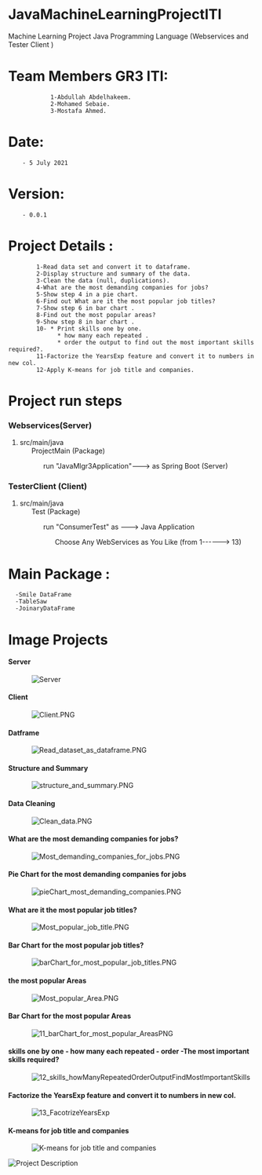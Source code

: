 # JavaMachineLearningProjectITI
Machine Learning Project Java Programming Language (Webservices and  Tester Client ) 
# Team Members GR3 ITI:							  						                       
 				1-Abdullah Abdelhakeem.											                     
 				2-Mohamed Sebaie.													                       
 				3-Mostafa Ahmed.													                       	
# Date: 
        - 5 July 2021																                         
# Version: 
        - 0.0.1																	                             
# Project Details :																                       
 			1-Read data set and convert it to dataframe.							                  
 			2-Display structure and summary of the data.							                  
 			3-Clean the data (null, duplications).									                    
 			4-What are the most demanding companies for jobs?						                
 			5-Show step 4 in a pie chart.											                          
 			6-Find out What are it the most popular job titles? 					              
 			7-Show step 6 in bar chart .											                          
 			8-Find out the most popular areas?										                      
 			9-Show step 8 in bar chart .											                          
 			10- * Print skills one by one.											                        
 				  * how many each repeated .											                          
 				  * order the output to find out the most important skills required?.	      
 			11-Factorize the YearsExp feature and convert it to numbers in new col.     
 			12-Apply K-means for job title and companies.	 
 
 <h1>Project run steps</h1>
<h3>Webservices(Server)</h3>
<ol>
  <li>src/main/java
  <ul>ProjectMain (Package)
  <ul>run "JavaMlgr3Application"---> as Spring Boot (Server) </ul></ul></li>
</ol> 
<h3>TesterClient (Client)</h3>
<ol>
  <li>src/main/java
  <ul>Test (Package)
 <ul>run "ConsumerTest" as ---> Java Application <ul>Choose Any WebServices as You Like (from 1------> 13)</ul></ul></ul></li>
</ol> 

 
 
# Main Package : 
      -Smile DataFrame 
      -TableSaw
      -JoinaryDataFrame     
     
<h1>Image Projects</h1>
<h4>Server</h4>
<ol>
  <ul><img  src="img_projects/01_Server.PNG" alt="Server"/></ul>
</ol>

<h4>Client</h4><ol>
  <ul><img  src="img_projects/02_Client.PNG" alt="Client.PNG"/></ul>
</ol>

<h4>Datframe</h4>
<ol>
  <ul><img  src="img_projects/03_Read_dataset_as_dataframe.PNG" alt="Read_dataset_as_dataframe.PNG"/></ul>
</ol>

<h4>Structure and Summary</h4>
<ol>
  <ul><img  src="img_projects/04_structure_and_summary.PNG" alt="structure_and_summary.PNG"/></ul>
</ol>

<h4>Data Cleaning</h4>
<ol>
  <ul><img  src="img_projects/05_Clean_data.PNG" alt="Clean_data.PNG"/></ul>
</ol>

<h4>What are the most demanding companies for jobs?</h4>
<ol>
  <ul><img  src="img_projects/06_Most_demanding_companies_for_jobs.PNG" alt="Most_demanding_companies_for_jobs.PNG"/></ul>
</ol>

<h4>Pie Chart for the most demanding companies for jobs</h4>
<ol>
  <ul><img  src="img_projects/07_pieChart_most_demanding_companies.PNG" alt="pieChart_most_demanding_companies.PNG"/></ul>
</ol>


<h4>What are it the most popular job titles?</h4>
<ol>
  <ul><img  src="img_projects/08_Most_popular_job_title.PNG" alt="Most_popular_job_title.PNG"/></ul>
</ol>

<h4>Bar Chart for the most popular job titles?</h4>
<ol>
  <ul><img  src="img_projects/09_barChart_for_most_popular_job_titles.PNG" alt="barChart_for_most_popular_job_titles.PNG"/></ul>
</ol>

<h4>the most popular Areas</h4>
<ol>
  <ul><img  src="img_projects/10_Most_popular_Area.PNG" alt="Most_popular_Area.PNG"/></ul>
</ol>

<h4>Bar Chart for the most popular Areas</h4>
<ol>
  <ul><img  src="img_projects/11_barChart_for_most_popular_AreasPNG.PNG" alt="11_barChart_for_most_popular_AreasPNG"/></ul>
</ol>
 				
<h4>skills one by one - how many each repeated - order -The most important skills required?
</h4>     
<ol>
  <ul><img  src="img_projects/12_skills_howManyRepeatedOrderOutputFindMostImportantSkills.PNG" alt="12_skills_howManyRepeatedOrderOutputFindMostImportantSkills"/></ul>
</ol>

<h4>Factorize the YearsExp feature and convert it to numbers in new col.</h4>
<ol>
  <ul><img  src="img_projects/13_FacotrizeYearsExp.PNG" alt="13_FacotrizeYearsExp"/></ul>
</ol>


<h4> K-means for job title and companies</h4>
<ol>
  <ul><img  src="img_projects/14_Kmeans.PNG" alt=" K-means for job title and companies"/></ul>
</ol>
<img  src="Description.PNG" alt="Project Description"/>
